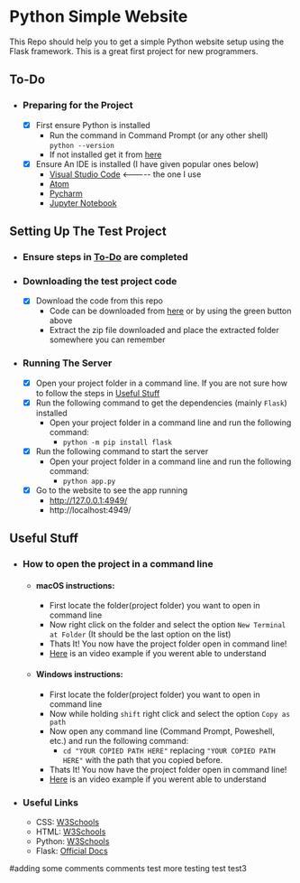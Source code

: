 # Python Simple Website

This Repo should help you to get a simple Python website setup using the Flask framework. This is a great first project for new programmers.

## To-Do
- ### Preparing for the Project
  - [x] First ensure Python is installed 
       - Run the command in Command Prompt (or any other shell) ```python --version```
       - If not installed get it from [here](https://www.python.org/downloads/)
  - [x] Ensure An IDE is installed (I have given popular ones below)
       - [Visual Studio Code](https://code.visualstudio.com)   <-----  the one I use
       - [Atom](https://atom.io)
       - [Pycharm](https://www.jetbrains.com/pycharm/)
       - [Jupyter Notebook](https://jupyter.org/install.html)
                
## Setting Up The Test Project
 - ### Ensure steps in [To-Do](https://github.com/amitojsingh366/python-simple-website#to-do) are completed
 - ### Downloading the test project code
    - [x] Download the code from this repo
       - Code can be downloaded from [here](https://github.com/amitojsingh366/python-simple-website/archive/main.zip) or by using the green button above
       - Extract the zip file downloaded and place the extracted folder somewhere you can remember
- ### Running The Server
   - [x] Open your project folder in a command line. If you are not sure how to follow the steps in [Useful Stuff](https://github.com/amitojsingh366/python-simple-website#useful-stuff)
   - [x] Run the following command to get the dependencies (mainly `Flask`) installed
      - Open your project folder in a command line and run the following command:
        - ```python -m pip install flask```
   - [x] Run the following command to start the server
      - Open your project folder in a command line and run the following command:
        - ```python app.py```
   - [x] Go to the website to see the app running
      - http://127.0.0.1:4949/ 
      - http://localhost:4949/

## Useful Stuff
- ### How to open the project in a command line
    - #### macOS instructions:
        - First locate the folder(project folder) you want to open in command line
        - Now right click on the folder and select the option `New Terminal at Folder` (It should be the last option on the list)
        - Thats It! You now have the project folder open in command line! 
        - [Here](https://cdn.amitoj.net/github/python-simple-website/terminalhow2macOS.mp4) is an video example if you werent able to understand
                       
    - #### Windows instructions:
        - First locate the folder(project folder) you want to open in command line
        - Now while holding `shift` right click and select the option `Copy as path`
        - Now open any command line (Command Prompt, Poweshell, etc.) and run the following command:
            - `cd "YOUR COPIED PATH HERE"` replacing `"YOUR COPIED PATH HERE"` with the path that you copied before.
        - Thats It! You now have the project folder open in command line! 
        - [Here](https://cdn.amitoj.net/github/python-simple-website/terminalhow2win.mp4) is an video example if you werent able to understand

- ### Useful Links
  - CSS: [W3Schools](https://www.w3schools.com/css/)
  - HTML: [W3Schools](https://www.w3schools.com/html/)
  - Python: [W3Schools](https://www.w3schools.com/python/)
  - Flask: [Official Docs](https://flask.palletsprojects.com/en/1.1.x/)


#adding some comments 
comments test 
more testing 
test
test3
